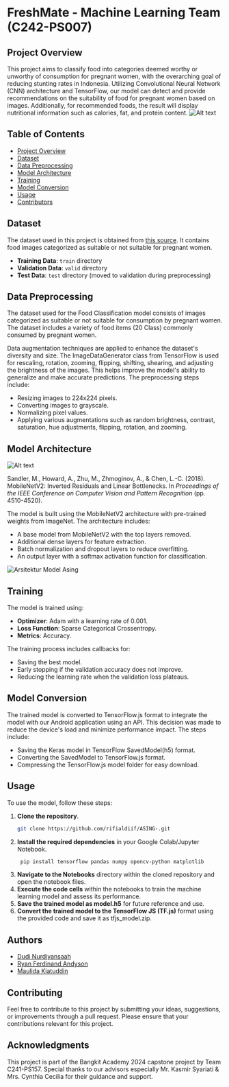 # FreshMate - Machine Learning Team (C242-PS007)

## Project Overview

This project aims to classify food into categories deemed worthy or unworthy of consumption for pregnant women, with the overarching goal of reducing stunting rates in Indonesia. Utilizing Convolutional Neural Network (CNN) architecture and TensorFlow, 
our model can detect and provide recommendations on the suitability of food for pregnant women based on images. Additionally, for recommended foods, the result will display nutritional information such as calories, fat, and protein content.
![Alt text](img/Introduction🌛.png)

## Table of Contents

- [Project Overview](#project-overview)
- [Dataset](#dataset)
- [Data Preprocessing](#data-preprocessing)
- [Model Architecture](#model-architecture)
- [Training](#training)
- [Model Conversion](#model-conversion)
- [Usage](#usage)
- [Contributors](#contributors)

## Dataset

The dataset used in this project is obtained from [this source](https://storage.googleapis.com/dataset-dragon-frost/New_Asing_Classification.zip). It contains food images categorized as suitable or not suitable for pregnant women.

- **Training Data**: `train` directory
- **Validation Data**: `valid` directory
- **Test Data**: `test` directory (moved to validation during preprocessing)

## Data Preprocessing

The dataset used for the Food Classification model consists of images categorized as suitable or not suitable for consumption by pregnant women. The dataset includes a variety of food items (20 Class) commonly consumed by pregnant women.

Data augmentation techniques are applied to enhance the dataset's diversity and size. The ImageDataGenerator class from TensorFlow is used for rescaling, rotation, zooming, flipping, shifting, shearing, and adjusting the brightness of the images. This helps improve the model's ability to generalize and make accurate predictions.
The preprocessing steps include:

- Resizing images to 224x224 pixels.
- Converting images to grayscale.
- Normalizing pixel values.
- Applying various augmentations such as random brightness, contrast, saturation, hue adjustments, flipping, rotation, and zooming.

## Model Architecture

![Alt text](https://github.com/rifialdiif/ASING-/assets/95648865/dc6776a8-01ec-4366-b618-483a40d4622e)

Sandler, M., Howard, A., Zhu, M., Zhmoginov, A., & Chen, L.-C. (2018). MobileNetV2: Inverted Residuals and Linear Bottlenecks. In *Proceedings of the IEEE Conference on Computer Vision and Pattern Recognition* (pp. 4510-4520).

The model is built using the MobileNetV2 architecture with pre-trained weights from ImageNet. The architecture includes:

- A base model from MobileNetV2 with the top layers removed.
- Additional dense layers for feature extraction.
- Batch normalization and dropout layers to reduce overfitting.
- An output layer with a softmax activation function for classification.

![Arsitektur Model Asing](img/model_architecture.png)

## Training

The model is trained using:

- **Optimizer**: Adam with a learning rate of 0.001.
- **Loss Function**: Sparse Categorical Crossentropy.
- **Metrics**: Accuracy.

The training process includes callbacks for:

- Saving the best model.
- Early stopping if the validation accuracy does not improve.
- Reducing the learning rate when the validation loss plateaus.

## Model Conversion

The trained model is converted to TensorFlow.js format to integrate the model with our Android application using an API. This decision was made to reduce the device's load and minimize performance impact. The steps include:

- Saving the Keras model in TensorFlow SavedModel(h5) format.
- Converting the SavedModel to TensorFlow.js format.
- Compressing the TensorFlow.js model folder for easy download.

## Usage

To use the model, follow these steps:

1. **Clone the repository**.
   ```sh
   git clone https://github.com/rifialdiif/ASING-.git
2. **Install the required dependencies** in your Google Colab/Jupyter Notebook.
   ```sh
    pip install tensorflow pandas numpy opencv-python matplotlib
3. **Navigate to the Notebooks** directory within the cloned repository and open the notebook files.
4. **Execute the code cells** within the notebooks to train the machine learning model and assess its performance.
5. **Save the trained model as model.h5** for future reference and use.
6. **Convert the trained model to the TensorFlow JS (TF.js)** format using the provided code and save it as tfjs_model.zip.

## Authors

- [Dudi Nurdiyansaah](https://github.com/dudinurdiyans)
- [Ryan Ferdinand Andyson](https://github.com/ryanfa03)
- [Maulida Kiatuddin](https://github.com/moliirsa)

## Contributing
Feel free to contribute to this project by submitting your ideas, suggestions, or improvements through a pull request. Please ensure that your contributions relevant for this project.

## Acknowledgments
This project is part of the Bangkit Academy 2024 capstone project by Team C241-PS157. Special thanks to our advisors especially Mr. Kasmir Syariati & Mrs. Cynthia Cecilia  for their guidance and support.
